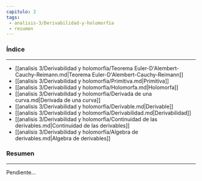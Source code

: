 ```yaml
---
capitulo: 2
tags: 
 - analisis-3/Derivabilidad-y-holomorfía
 - resumen
---
```

### Índice
---
 * [[analisis 3/Derivabilidad y holomorfía/Teorema Euler-D'Alembert-Cauchy-Reimann.md|Teorema Euler-D'Alembert-Cauchy-Reimann]]
 * [[analisis 3/Derivabilidad y holomorfía/Primitiva.md|Primitiva]]
 * [[analisis 3/Derivabilidad y holomorfía/Holomorfa.md|Holomorfa]]
 * [[analisis 3/Derivabilidad y holomorfía/Derivada de una curva.md|Derivada de una curva]]
 * [[analisis 3/Derivabilidad y holomorfía/Derivable.md|Derivable]]
 * [[analisis 3/Derivabilidad y holomorfía/Derivabilidad.md|Derivabilidad]]
 * [[analisis 3/Derivabilidad y holomorfía/Continuidad de las derivables.md|Continuidad de las derivables]]
 * [[analisis 3/Derivabilidad y holomorfía/Algebra de derivables.md|Algebra de derivables]]

### Resumen
---
Pendiente...